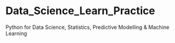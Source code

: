 # Data_Science_Learn_Practice
Python for Data Science, Statistics, Predictive Modelling &amp; Machine Learning
